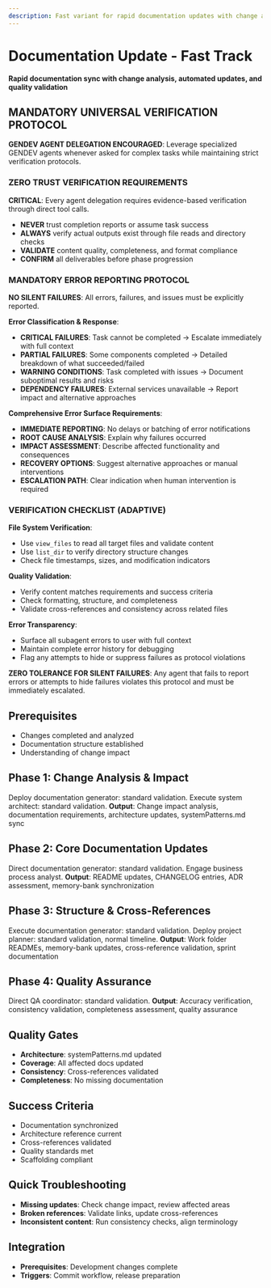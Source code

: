 ```yaml
---
description: Fast variant for rapid documentation updates with change analysis and automated content generation
---
```


# Documentation Update - Fast Track

**Rapid documentation sync with change analysis, automated updates, and quality validation**

## MANDATORY UNIVERSAL VERIFICATION PROTOCOL

**GENDEV AGENT DELEGATION ENCOURAGED**: Leverage specialized GENDEV agents whenever asked for complex tasks while maintaining strict verification protocols.

### ZERO TRUST VERIFICATION REQUIREMENTS

**CRITICAL**: Every agent delegation requires evidence-based verification through direct tool calls.

- **NEVER** trust completion reports or assume task success
- **ALWAYS** verify actual outputs exist through file reads and directory checks
- **VALIDATE** content quality, completeness, and format compliance
- **CONFIRM** all deliverables before phase progression

### MANDATORY ERROR REPORTING PROTOCOL

**NO SILENT FAILURES**: All errors, failures, and issues must be explicitly reported.

**Error Classification & Response**:

- **CRITICAL FAILURES**: Task cannot be completed → Escalate immediately with full context
- **PARTIAL FAILURES**: Some components completed → Detailed breakdown of what succeeded/failed
- **WARNING CONDITIONS**: Task completed with issues → Document suboptimal results and risks
- **DEPENDENCY FAILURES**: External services unavailable → Report impact and alternative approaches

**Comprehensive Error Surface Requirements**:

- **IMMEDIATE REPORTING**: No delays or batching of error notifications
- **ROOT CAUSE ANALYSIS**: Explain why failures occurred
- **IMPACT ASSESSMENT**: Describe affected functionality and consequences
- **RECOVERY OPTIONS**: Suggest alternative approaches or manual interventions
- **ESCALATION PATH**: Clear indication when human intervention is required

### VERIFICATION CHECKLIST (ADAPTIVE)

**File System Verification**:

- Use `view_files` to read all target files and validate content
- Use `list_dir` to verify directory structure changes
- Check file timestamps, sizes, and modification indicators

**Quality Validation**:

- Verify content matches requirements and success criteria
- Check formatting, structure, and completeness
- Validate cross-references and consistency across related files

**Error Transparency**:

- Surface all subagent errors to user with full context
- Maintain complete error history for debugging
- Flag any attempts to hide or suppress failures as protocol violations

**ZERO TOLERANCE FOR SILENT FAILURES**: Any agent that fails to report errors or attempts to hide failures violates this protocol and must be immediately escalated.

## Prerequisites

- Changes completed and analyzed
- Documentation structure established
- Understanding of change impact

## Phase 1: Change Analysis & Impact

Deploy documentation generator: standard validation.
Execute system architect: standard validation.
**Output**: Change impact analysis, documentation requirements, architecture updates, systemPatterns.md sync

## Phase 2: Core Documentation Updates

Direct documentation generator: standard validation.
Engage business process analyst.
**Output**: README updates, CHANGELOG entries, ADR assessment, memory-bank synchronization

## Phase 3: Structure & Cross-References

Execute documentation generator: standard validation.
Deploy project planner: standard validation, normal timeline.
**Output**: Work folder READMEs, memory-bank updates, cross-reference validation, sprint documentation

## Phase 4: Quality Assurance

Direct QA coordinator: standard validation.
**Output**: Accuracy verification, consistency validation, completeness assessment, quality assurance

## Quality Gates

- **Architecture**: systemPatterns.md updated
- **Coverage**: All affected docs updated
- **Consistency**: Cross-references validated
- **Completeness**: No missing documentation

## Success Criteria

- Documentation synchronized
- Architecture reference current
- Cross-references validated
- Quality standards met
- Scaffolding compliant

## Quick Troubleshooting

- **Missing updates**: Check change impact, review affected areas
- **Broken references**: Validate links, update cross-references
- **Inconsistent content**: Run consistency checks, align terminology

## Integration

- **Prerequisites**: Development changes complete
- **Triggers**: Commit workflow, release preparation
